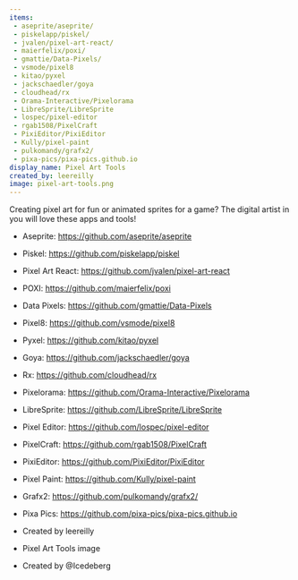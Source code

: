 ```yaml
---
items:
 - aseprite/aseprite/
 - piskelapp/piskel/
 - jvalen/pixel-art-react/
 - maierfelix/poxi/
 - gmattie/Data-Pixels/
 - vsmode/pixel8
 - kitao/pyxel
 - jackschaedler/goya
 - cloudhead/rx
 - Orama-Interactive/Pixelorama
 - LibreSprite/LibreSprite
 - lospec/pixel-editor
 - rgab1508/PixelCraft
 - PixiEditor/PixiEditor
 - Kully/pixel-paint
 - pulkomandy/grafx2/
 - pixa-pics/pixa-pics.github.io
display_name: Pixel Art Tools
created_by: leereilly
image: pixel-art-tools.png
---
```

Creating pixel art for fun or animated sprites for a game? The digital artist in you will love these apps and tools!


- Aseprite: https://github.com/aseprite/aseprite
- Piskel: https://github.com/piskelapp/piskel
- Pixel Art React: https://github.com/jvalen/pixel-art-react
- POXI: https://github.com/maierfelix/poxi
- Data Pixels: https://github.com/gmattie/Data-Pixels
- Pixel8: https://github.com/vsmode/pixel8
- Pyxel: https://github.com/kitao/pyxel
- Goya: https://github.com/jackschaedler/goya
- Rx: https://github.com/cloudhead/rx
- Pixelorama: https://github.com/Orama-Interactive/Pixelorama
- LibreSprite: https://github.com/LibreSprite/LibreSprite
- Pixel Editor: https://github.com/lospec/pixel-editor
- PixelCraft: https://github.com/rgab1508/PixelCraft
- PixiEditor: https://github.com/PixiEditor/PixiEditor
- Pixel Paint: https://github.com/Kully/pixel-paint
- Grafx2: https://github.com/pulkomandy/grafx2/
- Pixa Pics: https://github.com/pixa-pics/pixa-pics.github.io
- Created by leereilly

- Pixel Art Tools image

- Created by @Icedeberg 

